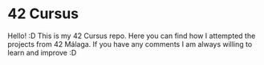 # 42 Cursus

Hello! :D
This is my 42 Cursus repo. Here you can find how I attempted the projects from 42 Málaga.
If you have any comments I am always willing to learn and improve :D
